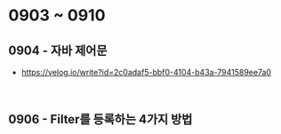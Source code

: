 # 0903 ~ 0910

## 0904 - 자바 제어문
- https://velog.io/write?id=2c0adaf5-bbf0-4104-b43a-7941589ee7a0

<br>

## 0906 -  Filter를 등록하는 4가지 방법
### 